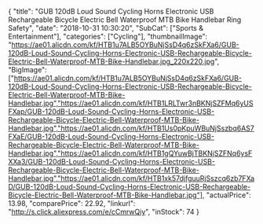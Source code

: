 {
	"title": "GUB 120dB Loud Sound Cycling Horns Electronic USB Rechargeable Bicycle Electric Bell Waterproof MTB Bike Handlebar Ring Safety",
	"date": "2018-10-31 10:30:20",
	"SubCat": ["Sports & Entertainment"],
	"categories": ["Cycling"],
	"thumbnailImage": "https://ae01.alicdn.com/kf/HTB1u7ALB5OYBuNjSsD4q6zSkFXa6/GUB-120dB-Loud-Sound-Cycling-Horns-Electronic-USB-Rechargeable-Bicycle-Electric-Bell-Waterproof-MTB-Bike-Handlebar.jpg_220x220.jpg",
	"BigImage": ["https://ae01.alicdn.com/kf/HTB1u7ALB5OYBuNjSsD4q6zSkFXa6/GUB-120dB-Loud-Sound-Cycling-Horns-Electronic-USB-Rechargeable-Bicycle-Electric-Bell-Waterproof-MTB-Bike-Handlebar.jpg","https://ae01.alicdn.com/kf/HTB1LRLTwr3nBKNjSZFMq6yUSFXap/GUB-120dB-Loud-Sound-Cycling-Horns-Electronic-USB-Rechargeable-Bicycle-Electric-Bell-Waterproof-MTB-Bike-Handlebar.jpg","https://ae01.alicdn.com/kf/HTB1Us0pKpuWBuNjSszbq6AS7FXaE/GUB-120dB-Loud-Sound-Cycling-Horns-Electronic-USB-Rechargeable-Bicycle-Electric-Bell-Waterproof-MTB-Bike-Handlebar.jpg","https://ae01.alicdn.com/kf/HTB1gQYuwBjTBKNjSZFNq6ysFXXa3/GUB-120dB-Loud-Sound-Cycling-Horns-Electronic-USB-Rechargeable-Bicycle-Electric-Bell-Waterproof-MTB-Bike-Handlebar.jpg","https://ae01.alicdn.com/kf/HTB1xk57djfguuRjSszcq6zb7FXaD/GUB-120dB-Loud-Sound-Cycling-Horns-Electronic-USB-Rechargeable-Bicycle-Electric-Bell-Waterproof-MTB-Bike-Handlebar.jpg"],
	"actualPrice": 13.98,
	"comparePrice": 22.92,
	"linkurl": "http://s.click.aliexpress.com/e/cCmrwQiy",
	"inStock": 74
}
